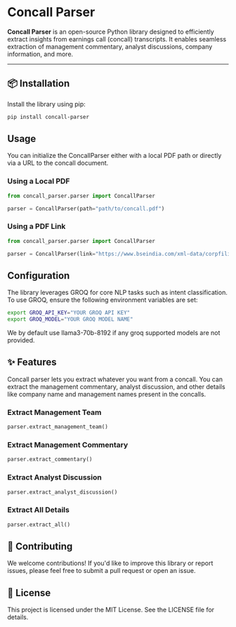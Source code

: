 # Concall Parser

**Concall Parser** is an open-source Python library designed to efficiently extract insights from earnings call (concall) transcripts. It enables seamless extraction of management commentary, analyst discussions, company information, and more.

---

## 📦 Installation

Install the library using pip:

```bash
pip install concall-parser
```


## Usage

You can initialize the ConcallParser either with a local PDF path or directly via a URL to the concall document.

### Using a Local PDF

```python
from concall_parser.parser import ConcallParser

parser = ConcallParser(path="path/to/concall.pdf")
```

### Using a PDF Link

```python
from concall_parser.parser import ConcallParser

parser = ConcallParser(link="https://www.bseindia.com/xml-data/corpfiling/AttachHis/458af4e6-8be5-4ce2-b4f1-119e53cd4c5a.pdf")
```

## Configuration

The library leverages GROQ for core NLP tasks such as intent classification. To use GROQ, ensure the following environment variables are set:

```bash
export GROQ_API_KEY="YOUR GROQ API KEY"
export GROQ_MODEL="YOUR GROQ MODEL NAME"
```

We by default use llama3-70b-8192 if any groq supported models are not provided.


## ✨ Features

Concall parser lets you extract whatever you want from a concall. You can extract the management commentary, analyst discussion, and other details like company name and management names present in the concalls.

### Extract Management Team

```python
parser.extract_management_team()
```

### Extract Management Commentary

```python
parser.extract_commentary()
```

### Extract Analyst Discussion

```python
parser.extract_analyst_discussion()
```

###  Extract All Details

```python
parser.extract_all()
```


## 🤝 Contributing

We welcome contributions! If you'd like to improve this library or report issues, please feel free to submit a pull request or open an issue.

## 📝 License

This project is licensed under the MIT License. See the LICENSE file for details.

